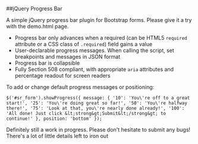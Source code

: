 ##jQuery Progress Bar

A simple jQuery progress bar plugin for Bootstrap forms. Please give it a try with the demo.html page.

* Progress bar only advances when a required (can be HTML5 ``required`` attribute or a CSS class of ``.required``) field gains a value
* User-declarable progress messages. When calling the script, set breakpoints and messages in JSON format 
* Progress bar is collapsible
* Fully Section 508 compliant, with appropriate ``aria`` attributes and percentage readout for screen readers

To add or change default progress messages or positioning:

    $('#sr_form').showProgress({ message: { '10': 'You\'re off to a great start!', '25': 'You\'re doing great so far!', '50': 'You\'re halfway there!', '75': 'Look at that, you\'re nearly done already!', '100': 'All done! Just click &lt;strong&gt;Submit&lt;/strong&gt; to continue!' }, position: 'bottom' });

Definitely still a work in progress. Please don't hesitate to submit any bugs! There's a lot of little details left to iron out